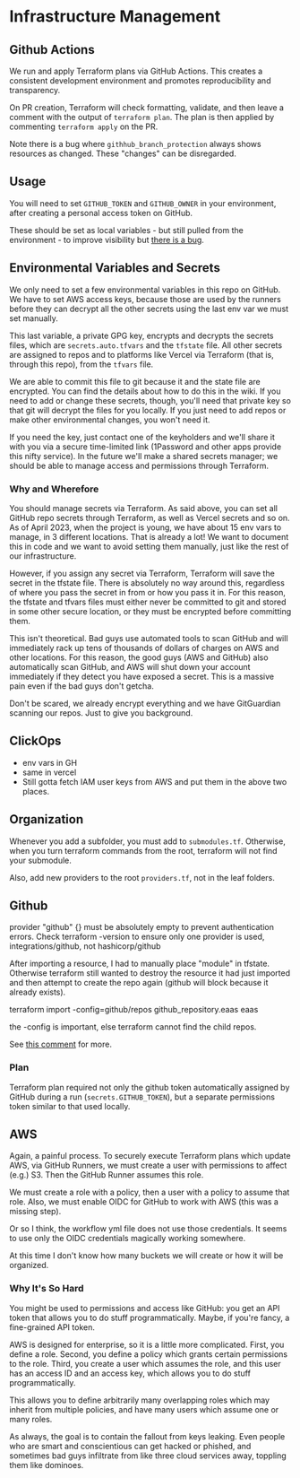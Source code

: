 # Infrastructure Management

## Github Actions

We run and apply Terraform plans via GitHub Actions. This creates a consistent development environment and promotes reproducibility and transparency.

On PR creation, Terraform will check formatting, validate, and then leave a comment with the output of `terraform plan`. The plan is then applied by commenting `terraform apply` on the PR.

Note there is a bug where `githhub_branch_protection` always shows resources as changed. These "changes" can be disregarded.

## Usage

You will need to set `GITHUB_TOKEN` and `GITHUB_OWNER` in your environment, after creating a personal access token on GitHub.

These should be set as local variables - but still pulled from the environment - to improve visibility but [there is a bug](https://github.com/integrations/terraform-provider-github/issues/1592).

## Environmental Variables and Secrets

We only need to set a few environmental variables in this repo on GitHub. We have to set AWS access keys, because those are used by the runners before they can decrypt all the other secrets using the last env var we must set manually.

This last variable, a private GPG key, encrypts and decrypts the secrets files, which are `secrets.auto.tfvars` and the `tfstate` file. All other secrets are assigned to repos and to platforms like Vercel via Terraform (that is, through this repo), from the `tfvars` file.

We are able to commit this file to git because it and the state file are encrypted. You can find the details about how to do this in the wiki. If you need to add or change these secrets, though, you'll need that private key so that git will decrypt the files for you locally. If you just need to add repos or make other environmental changes, you won't need it.

If you need the key, just contact one of the keyholders and we'll share it with you via a secure time-limited link (1Password and other apps provide this nifty service). In the future we'll make a shared secrets manager; we should be able to manage access and permissions through Terraform.

### Why and Wherefore

You should manage secrets via Terraform. As said above, you can set all GitHub repo secrets through Terraform, as well as Vercel secrets and so on.
As of April 2023, when the project is young, we have about 15 env vars to manage, in 3 different locations. That is already a lot! We want to document this in code and we want to avoid setting them manually, just like the rest of our infrastructure.

However, if you assign any secret via Terraform, Terraform will save the secret in the tfstate file. There is absolutely no way around this, regardless of where you pass the secret in from or how you pass it in. For this reason, the tfstate and tfvars files must either never be committed to git and stored in some other secure location, or they must be encrypted before committing them.

This isn't theoretical. Bad guys use automated tools to scan GitHub and will immediately rack up tens of thousands of dollars of charges on AWS and other locations. For this reason, the good guys (AWS and GitHub) also automatically scan GitHub, and AWS will shut down your account immediately if they detect you have exposed a secret. This is a massive pain even if the bad guys don't getcha.

Don't be scared, we already encrypt everything and we have GitGuardian scanning our repos. Just to give you background.

## ClickOps

- env vars in GH
- same in vercel
- Still gotta fetch IAM user keys from AWS and put them in the above two places.

## Organization

Whenever you add a subfolder, you must add to `submodules.tf`. Otherwise, when you turn terraform commands from the root, terraform will not find your submodule.

Also, add new providers to the root `providers.tf`, not in the leaf folders.

## Github

provider "github" {} must be absolutely empty to prevent authentication errors.
Check terraform -version to ensure only one provider is used, integrations/github, not hashicorp/github

After importing a resource, I had to manually place "module" in tfstate. Otherwise terraform still wanted to destroy the resource it had just imported and then attempt to create the repo again (github will block because it already exists).

terraform import -config=github/repos github_repository.eaas eaas

the -config is important, else terraform cannot find the child repos.

See [this comment](https://github.com/integrations/terraform-provider-github/issues/647#issuecomment-1484185403) for more.

### Plan

Terraform plan required not only the github token automatically assigned by GitHub during a run (`secrets.GITHUB_TOKEN`), but a separate permissions token similar to that used locally.

## AWS

Again, a painful process. To securely execute Terraform plans which update AWS, via GitHub Runners, we must create a user with permissions to affect (e.g.) S3. Then the GitHub Runner assumes this role.

We must create a role with a policy, then a user with a policy to assume that role. Also, we must enable OIDC for GitHub to work with AWS (this was a missing step).

Or so I think, the workflow yml file does not use those credentials. It seems to use only the OIDC credentials magically working somewhere.

At this time I don't know how many buckets we will create or how it will be organized.

### Why It's So Hard

You might be used to permissions and access like GitHub: you get an API token that allows you to do stuff programmatically. Maybe, if you're fancy, a fine-grained API token.

AWS is designed for enterprise, so it is a little more complicated. First, you define a role. Second, you define a policy which grants certain permissions to the role. Third, you create a user which assumes the role, and this user has an access ID and an access key, which allows you to do stuff programmatically.

This allows you to define arbitrarily many overlapping roles which may inherit from multiple policies, and have many users which assume one or many roles.

As always, the goal is to contain the fallout from keys leaking. Even people who are smart and conscientious can get hacked or phished, and sometimes bad guys infiltrate from like three cloud services away, toppling them like dominoes.

